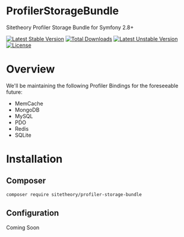 # ProfilerStorageBundle
Sitetheory Profiler Storage Bundle for Symfony 2.8+

[![Latest Stable Version](https://poser.pugx.org/sitetheory/profiler-storage-bundle/version)](https://packagist.org/packages/sitetheory/profiler-storage-bundle)
[![Total Downloads](https://poser.pugx.org/sitetheory/profiler-storage-bundle/downloads)](https://packagist.org/packages/sitetheory/profiler-storage-bundle)
[![Latest Unstable Version](https://poser.pugx.org/sitetheory/profiler-storage-bundle/v/unstable)](//packagist.org/packages/sitetheory/profiler-storage-bundle)
[![License](https://poser.pugx.org/sitetheory/profiler-storage-bundle/license)](https://packagist.org/packages/sitetheory/profiler-storage-bundle)

# Overview
We'll be maintaining the following Profiler Bindings for the foreseeable future:

- MemCache
- MongoDB
- MySQL
- PDO
- Redis
- SQLite

# Installation

## Composer
```bash
composer require sitetheory/profiler-storage-bundle
```

## Configuration
Coming Soon